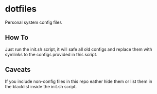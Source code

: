 # dotfiles
Personal system config files

## How To
Just run the init.sh script, it will safe all old configs and replace them
with symlinks to the configs provided in this script.

## Caveats
If you include non-config files in this repo eather hide them or list them in
the blacklist inside the init.sh script.
